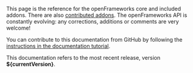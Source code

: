 This page is the reference for the openFrameworks core and included addons. There are also [contributed addons](http://ofxaddons.com/). The openFrameworks API is constantly evolving: any corrections, additions or comments are very welcome!

You can contribute to this documentation from GitHub by following the  [instructions in the documentation tutorial](contributing).

This documentation refers to the most recent release, version __${currentVersion}__.
